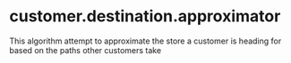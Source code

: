 # customer.destination.approximator
This algorithm attempt to approximate the store a customer is heading for based on the paths other customers take
